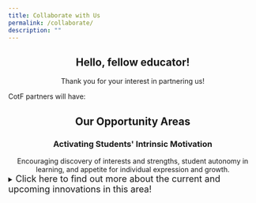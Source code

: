 ```yaml
---
title: Collaborate with Us
permalink: /collaborate/
description: ""
---
```

<center><h2>Hello, fellow educator!</h2></center>

<center>Thank you for your interest in partnering us!</center>

CotF partners will have:

<center><h2>Our Opportunity Areas</h2></center>
<center><h3>Activating Students' Intrinsic Motivation</h3></center>
<center>Encouraging discovery of interests and strengths, student autonomy in learning, and appetite for individual expression and growth.</center>
<details>
<summary><font size="+1">Click here to find out more about the current and upcoming innovations in this area!</font></summary><br>
<font size="+1">
<ul>
<li>InteresThing: How might we help students discover, explore, and share their interests?</li>
<li>Learning Gamified: </li>
<li>Monitoring and Self-Regulation in Practical-based Lessons:</li>
</ul>
	</font>
</details>
